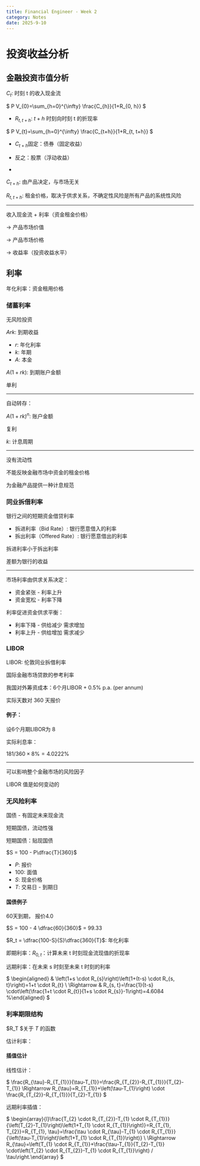 ```yaml
---
title: Financial Engineer - Week 2
category: Notes
date: 2025-9-10 
---
```


# 投资收益分析

## 金融投资市值分析

$C_t$: 时刻 t 的收入现金流

$ P V_{0}=\sum_{h=0}^{\infty} \frac{C_{h}}{1+R_{0, h}} $

- $R_{t,t+h}$: $t+h$ 时刻向时刻 t 的折现率

$ P V_{t}=\sum_{h=0}^{\infty} \frac{C_{t+h}}{1+R_{t, t+h}} $

- $C_{t+h}$固定：债券（固定收益）
- 反之：股票（浮动收益）

-

$C_{t+h}$: 由产品决定，与市场无关

$R_{t,t+h}$: 租金价格，取决于供求关系，不确定性风险是所有产品的系统性风险

---

收入现金流 + 利率（资金租金价格）

-> 产品市场价值 

-> 产品市场价格

-> 收益率（投资收益水平）

## 利率 

年化利率：资金租用价格

### 储蓄利率

无风险投资

$Ark$: 到期收益
- $r$: 年化利率 
- $k$: 年期
- $A$: 本金

$A(1+rk)$: 到期账户金额

单利

---

自动转存：

$A(1+rk)^n$: 账户金额

复利

$k$: 计息周期

--- 

没有流动性

不能反映金融市场中资金的租金价格

为金融产品提供一种计息规范

### 同业拆借利率

银行之间的短期资金借贷利率

- 拆进利率（Bid Rate）: 银行愿意借入的利率
- 拆出利率（Offered Rate）: 银行愿意借出的利率

拆进利率小于拆出利率

差额为银行的收益

--- 

市场利率由供求关系决定：

- 资金紧张 - 利率上升
- 资金宽松 - 利率下降

利率促进资金供求平衡：

- 利率下降 - 供给减少 需求增加
- 利率上升 - 供给增加 需求减少

### LIBOR

LIBOR: 伦敦同业拆借利率

国际金融市场贷款的参考利率

我国对外筹资成本：6个月LIBOR + 0.5% p.a. (per annum)

实际天数对 360 天报价

#### 例子：

设6个月期LIBOR为 $8%$

实际利息率：

$181 / 360 \times 8\% = 4.0222\%$

---

可以影响整个金融市场的风险因子

LIBOR 值是如何变动的

### 无风险利率 

国债 - 有固定未来现金流

短期国债，流动性强

短期国债：贴现国债

$S = 100 - P\dfrac{T}{360}$

- $P$: 报价
- $100$: 面值
- $S$: 现金价格
- $T$: 交易日 - 到期日

#### 国债例子

60天到期， 报价4.0

$S = 100 - 4 \dfrac{60}{360}$ = 99.33

$R_t = \dfrac{100-S}{S}\dfrac{360}{T}$: 年化利率

即期利率：$R_{0,t}$：计算未来 t 时刻现金流现值的折现率 

远期利率：在未来 s 时刻至未来 t 时刻的利率

$ \begin{aligned} & \left(1+s \cdot R_{s}\right)\left(1+(t-s) \cdot R_{s, t}\right)=1+t \cdot R_{t} \\ \Rightarrow & R_{s, t}=\frac{1}{t-s} \cdot\left(\frac{1+t \cdot R_{t}}{1+s \cdot R_{s}}-1\right)=4.6084 \%\end{aligned} $

### 利率期限结构

$R_T $关于 $T$ 的函数

估计利率：

#### 插值估计

线性估计：

$ \frac{R_{\tau}-R_{T_{1}}}{\tau-T_{1}}=\frac{R_{T_{2}}-R_{T_{1}}}{T_{2}-T_{1}} \Rightarrow R_{\tau}=R_{T_{1}}+\left(\tau-T_{1}\right) \cdot \frac{R_{T_{2}}-R_{T_{1}}}{T_{2}-T_{1}} $

远期利率插值：

$ \begin{array}{l}\frac{T_{2} \cdot R_{T_{2}}-T_{1} \cdot R_{T_{1}}}{\left(T_{2}-T_{1}\right)\left(1+T_{1} \cdot R_{T_{1}}\right)}=R_{T_{1}, T_{2}}=R_{T_{1}, \tau}=\frac{\tau \cdot R_{\tau}-T_{1} \cdot R_{T_{1}}}{\left(\tau-T_{1}\right)\left(1+T_{1} \cdot R_{T_{1}}\right)} \\ \Rightarrow R_{\tau}=\left(T_{1} \cdot R_{T_{1}}+\frac{\tau-T_{1}}{T_{2}-T_{1}} \cdot\left(T_{2} \cdot R_{T_{2}}-T_{1} \cdot R_{T_{1}}\right) / \tau\right.\end{array} $   




